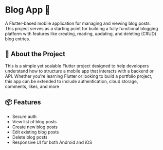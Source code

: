 # Blog App 📝

A Flutter-based mobile application for managing and viewing blog posts. This project serves as a starting point for building a fully functional blogging platform with features like creating, reading, updating, and deleting (CRUD) blog entries.

## 🚀 About the Project


This is a simple yet scalable Flutter project designed to help developers understand how to structure a mobile app that interacts with a backend or API. Whether you're learning Flutter or looking to build a portfolio project, this app can be extended to include authentication, cloud storage, comments, likes, and more

## 📦 Features 
- Secure auth
- View list of blog posts
- Create new blog posts
- Edit existing blog posts
- Delete blog posts
- Responsive UI for both Android and iOS


